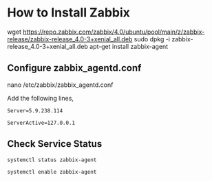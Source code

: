 # How to Install Zabbix

wget https://repo.zabbix.com/zabbix/4.0/ubuntu/pool/main/z/zabbix-release/zabbix-release_4.0-3+xenial_all.deb
sudo dpkg -i zabbix-release_4.0-3+xenial_all.deb
apt-get install zabbix-agent 

## Configure zabbix_agentd.conf 

 nano /etc/zabbix/zabbix_agentd.conf 

Add the following lines,

```
Server=5.9.238.114

ServerActive=127.0.0.1

```

## Check Service Status

```
systemctl status zabbix-agent

systemctl enable zabbix-agent
```

